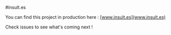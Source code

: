 #insult.es

You can find this project in production here : [www.insult.es](www.insult.es)


Check issues to see what's coming next !

